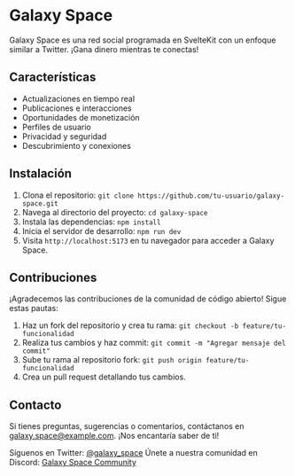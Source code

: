 # Galaxy Space

Galaxy Space es una red social programada en SvelteKit con un enfoque similar a Twitter. ¡Gana dinero mientras te conectas!

## Características

- Actualizaciones en tiempo real
- Publicaciones e interacciones
- Oportunidades de monetización
- Perfiles de usuario
- Privacidad y seguridad
- Descubrimiento y conexiones

## Instalación

1. Clona el repositorio: `git clone https://github.com/tu-usuario/galaxy-space.git`
2. Navega al directorio del proyecto: `cd galaxy-space`
3. Instala las dependencias: `npm install`
4. Inicia el servidor de desarrollo: `npm run dev`
5. Visita `http://localhost:5173` en tu navegador para acceder a Galaxy Space.

## Contribuciones

¡Agradecemos las contribuciones de la comunidad de código abierto! Sigue estas pautas:

1. Haz un fork del repositorio y crea tu rama: `git checkout -b feature/tu-funcionalidad`
2. Realiza tus cambios y haz commit: `git commit -m "Agregar mensaje del commit"`
3. Sube tu rama al repositorio fork: `git push origin feature/tu-funcionalidad`
4. Crea un pull request detallando tus cambios.

## Contacto

Si tienes preguntas, sugerencias o comentarios, contáctanos en galaxy.space@example.com. ¡Nos encantaría saber de ti!

Síguenos en Twitter: [@galaxy_space](https://twitter.com/galaxy_space)
Únete a nuestra comunidad en Discord: [Galaxy Space Community](https://discord.gg/galaxy-space)
